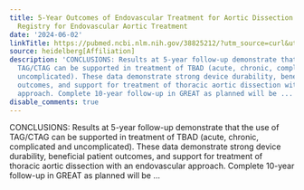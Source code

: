 ```yaml
---
title: 5-Year Outcomes of Endovascular Treatment for Aortic Dissection From the Global
  Registry for Endovascular Aortic Treatment
date: '2024-06-02'
linkTitle: https://pubmed.ncbi.nlm.nih.gov/38825212/?utm_source=curl&utm_medium=rss&utm_campaign=pubmed-2&utm_content=1FakS-2QOkCT8HsMOQP1bCRQ4YzyumYOmxmF0moLsQ3dFB1E9V&fc=20220326224207&ff=20240603181530&v=2.18.0.post9+e462414
source: heidelberg[Affiliation]
description: 'CONCLUSIONS: Results at 5-year follow-up demonstrate that the use of
  TAG/CTAG can be supported in treatment of TBAD (acute, chronic, complicated and
  uncomplicated). These data demonstrate strong device durability, beneficial patient
  outcomes, and support for treatment of thoracic aortic dissection with an endovascular
  approach. Complete 10-year follow-up in GREAT as planned will be ...'
disable_comments: true
---
```

CONCLUSIONS: Results at 5-year follow-up demonstrate that the use of TAG/CTAG can be supported in treatment of TBAD (acute, chronic, complicated and uncomplicated). These data demonstrate strong device durability, beneficial patient outcomes, and support for treatment of thoracic aortic dissection with an endovascular approach. Complete 10-year follow-up in GREAT as planned will be ...